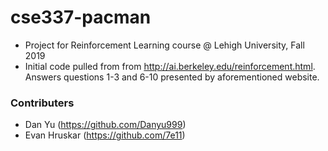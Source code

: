 # cse337-pacman
* Project for Reinforcement Learning course @ Lehigh University, Fall 2019
* Initial code pulled from from http://ai.berkeley.edu/reinforcement.html. Answers questions 1-3 and 6-10 presented by aforementioned website.

### Contributers
* Dan Yu (https://github.com/Danyu999)
* Evan Hruskar (https://github.com/7e11)
